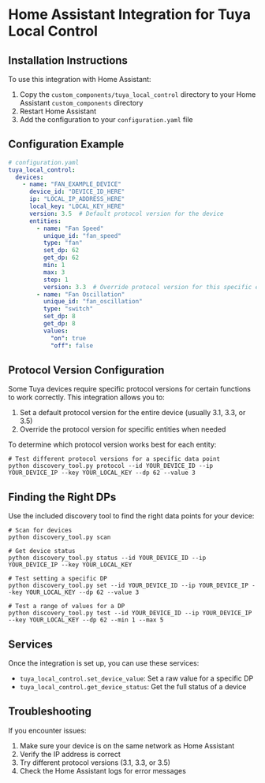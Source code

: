 # Home Assistant Integration for Tuya Local Control

## Installation Instructions

To use this integration with Home Assistant:

1. Copy the `custom_components/tuya_local_control` directory to your Home Assistant `custom_components` directory
2. Restart Home Assistant
3. Add the configuration to your `configuration.yaml` file

## Configuration Example

```yaml
# configuration.yaml
tuya_local_control:
  devices:
    - name: "FAN_EXAMPLE_DEVICE"
      device_id: "DEVICE_ID_HERE"
      ip: "LOCAL_IP_ADDRESS_HERE"
      local_key: "LOCAL_KEY_HERE"
      version: 3.5  # Default protocol version for the device
      entities:
        - name: "Fan Speed"
          unique_id: "fan_speed"
          type: "fan"
          set_dp: 62
          get_dp: 62
          min: 1
          max: 3
          step: 1
          version: 3.3  # Override protocol version for this specific entity
        - name: "Fan Oscillation"
          unique_id: "fan_oscillation"
          type: "switch"
          set_dp: 8
          get_dp: 8
          values:
            "on": true
            "off": false
```

## Protocol Version Configuration

Some Tuya devices require specific protocol versions for certain functions to work correctly. This integration allows you to:

1. Set a default protocol version for the entire device (usually 3.1, 3.3, or 3.5)
2. Override the protocol version for specific entities when needed

To determine which protocol version works best for each entity:

```
# Test different protocol versions for a specific data point
python discovery_tool.py protocol --id YOUR_DEVICE_ID --ip YOUR_DEVICE_IP --key YOUR_LOCAL_KEY --dp 62 --value 3
```

## Finding the Right DPs

Use the included discovery tool to find the right data points for your device:

```
# Scan for devices
python discovery_tool.py scan

# Get device status
python discovery_tool.py status --id YOUR_DEVICE_ID --ip YOUR_DEVICE_IP --key YOUR_LOCAL_KEY

# Test setting a specific DP
python discovery_tool.py set --id YOUR_DEVICE_ID --ip YOUR_DEVICE_IP --key YOUR_LOCAL_KEY --dp 62 --value 3

# Test a range of values for a DP
python discovery_tool.py test --id YOUR_DEVICE_ID --ip YOUR_DEVICE_IP --key YOUR_LOCAL_KEY --dp 62 --min 1 --max 5
```

## Services

Once the integration is set up, you can use these services:

- `tuya_local_control.set_device_value`: Set a raw value for a specific DP
- `tuya_local_control.get_device_status`: Get the full status of a device

## Troubleshooting

If you encounter issues:

1. Make sure your device is on the same network as Home Assistant
2. Verify the IP address is correct
3. Try different protocol versions (3.1, 3.3, or 3.5)
4. Check the Home Assistant logs for error messages
